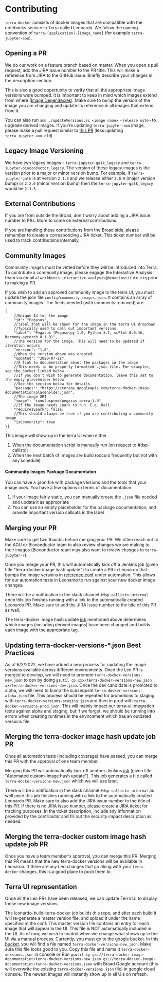 # Contributing

`terra-docker` consists of docker images that are compatible with the notebooks service in Terra called Leonardo. We follow the naming convention of `terra-[application]-[image_name]` (for example `terra-jupyter-aou`).

## Opening a PR

We do our work on a feature branch based on master. When you open a pull request, add the JIRA issue number to the PR title. This will make a reference from JIRA to the GitHub issue. Briefly describe your changes in the description section.

This is also a good opportunity to verify that all the appropriate image versions were bumped. It is important to keep in mind which images extend from where ([Image Dependecies](https://github.com/DataBiosphere/terra-docker#image-dependencies)). Make sure to bump the version of the image you are changing and update its reference in all images that extend from it.

You can also run `amm ./updateVersions.sc <image name> <release note>` to upgrade derived images. If you're updating `terra-jupyter-aou` image, please make a pull request similar to [this PR](https://github.com/DataBiosphere/leonardo/pull/1612) (less updating `terra_jupyter_aou_old`).

## Legacy Image Versioning

We have two legacy images - `terra-jupyter-gatk_legacy` and `terra-jupyter-bioconductor_legacy`. The version of these legacy images is the version prior to a major or minor version bump. For example, if `terra-jupyter-gatk` is at version `2.1.3` and we release either `3.0.0` (major version bump) or `2.2.0` (minor version bump) then the `terra-jupyter-gatk_legacy` would be `2.1.3`.

## External Contributions

If you are from outside the Broad, don't worry about adding a JIRA issue number to PRs. More to come on external contributions.

If you are handling these contributions from the Broad side, please remember to create a corresponding JIRA ticket. This ticket number will be used to track contributions internally.

## Community Images

Community images must be vetted before they will be introduced into Terra.
To contribute a community image, please engage the Interactive Analysis team via email at `workbench-interactive-analysis@broadinstitute.org` prior to making a PR. 

If you wish to add an approved community image to the terra UI, you must update the json file `config/community_images.json`. 
It contains an array of community images. The fields needed (with comments removed) are:

```
{
    //Unique Id for the image
    "id": "Pegasus", 
    //label that will be shown for the image in the terra UI dropdown
    //Typically used to call out important versions
    "label": "Pegasus (Pegasuspy 1.0, Python 3.7, scPlot 0.0.16, harmony-pytorch 0.1.3)",
    //The version for the image. This will need to be updated if iteration occurs
    "version": "1.0",
    //When the version above was created
    "updated": "2020-07-21",
    //A link to documentation about the packages in the image
    //This needs to be properly formatted .json file. For examples, see the bucket linked below
    //If you don't wish to generate documentation, leave this set to the empty placeholder below 
    //See the section below for details
    "packages": "https://storage.googleapis.com/terra-docker-image-documentation/placeholder.json",
    //The image URI
    "image": "cumulusprod/pegasus-terra:1.0",
    //If the image needs spark to run. E.g. Hail.
    "requiresSpark": false,
    //This should always be true if you are contributing a community image
    "isCommunity": true
}]
```

This image will show up in the terra UI when either
1. When the documentation script is manually run (on request to #dsp-callisto)
2. When the next batch of images are build (occurs frequently but not with any schedule)

#### Community Images Package Documentaton

You can have a .json file with package versions and the tools that your image uses. You have a few options in terms of documentation
1. If your image fairly static, you can manually create the `.json` file needed and update it as appropriate
2. You can use an empty placeholder for the package documentation, and provide important version callouts in the label

## Merging your PR

Make sure to get two thumbs before merging your PR. We often reach out to the AOU or Bioconductor team to also review changes we are making to their images (Bioconductor team may also want to review changes to `terra-jupyter-r`).

Once you merge your PR, this will automatically kick off a Jenkins job (given title "terra-docker image hash update") to create a PR in Leonardo that bumps the image versions in [reference.conf](https://github.com/DataBiosphere/leonardo/blob/develop/automation/src/test/resources/reference.conf) under automation. This allows for our automation tests in Leonardo to run against your new docker image changes. 

There will be a notification in the slack channel `#dsp-callisto-internal` once this job finishes running with a link to the automatically created Leonardo PR. Make sure to add the JIRA issue number to the title of this PR as well.

The terra-docker image hash update [job](https://fc-jenkins.dsp-techops.broadinstitute.org/job/swatomation-pipeline/)  mentioned above determines which images (including derived images) have been changed and builds each image with the appropriate tag.

## Updating terra-docker-versions-*.json Best Practices

As of 6/2/2022, we have added a new process for updating the image versions available across different environments. Once the Leo PR is merged to develop, we will need to promote `terra-docker-versions-new.json` to dev by doing `gsutil cp xxx/terra-docker-versions-new.json xx/terra-docker-versions-dev.json`. Once the dev candidate is promoted to alpha, we will need to bump the subsequent `terra-docker-versions-alpha.json` file. This process should be repeated for promotions to staging with `terra-docker-versions-staging.json` and then to prod with `terra-docker-versions-prod.json`. This will mainly impact our terra-ui integration tests against alpha and staging, but if we forget, we should be running into errors when creating runtimes in the environment which has an outdated versions file.

## Merging the terra-docker image hash update job PR

Once all automation tests (including coverage) have passed, you can merge this PR with the approval of one team member.

Merging this PR will automatically kick off another Jenkins [job](https://fc-jenkins.dsp-techops.broadinstitute.org/job/leonardo-dataproc-image/) (given title "Automated custom-image hash update"). This job generates a file called `terra-docker-versions-new.json` which we will use later.

There will be a notification in the slack channel `#dsp-callisto-internal` as well once this job finishes running with a link to the automatically created Leonardo PR. Make sure to also add the JIRA issue number to the title of this PR. If there is no JIRA issue number, please create a JIRA ticket for tracking purposes. In the ticket description, include any information provided by the contributor and fill out the security impact description as needed. 

## Merging the terra-docker custom image hash update job PR

Once you have a team member's approval, you can merge this PR. Merging this PR means that the new terra-docker versions will be available in Leonardo. If there are any Leo changes that go along with your `terra-docker` changes, this is a good place to push them to.

## Terra UI representation

Once all the Leo PRs have been released, we can update Terra UI to display these new image versions.

The leonardo-build-terra-docker job builds this repo, and after each build it will re-generate a master version file, and upload it under the name specified in the conf. This master version file contains an entry for each image that will appear in the UI. This file is NOT automatically included in the UI. As of now, we wish to control when we change what shows up in the UI via a manual process. Currently, you must go to the google bucket. In this [bucket](https://console.cloud.google.com/storage/browser/terra-docker-image-documentation?authuser=1&project=broad-dsp-gcr-public&rapt=AEjHL4NRGpDcVgK-6J704V1iQh_pDdlrm5lR0OylMI3biUiEAQkOvDuqsN9U7tFS3woVdP0KQrT1mpue7Oyk6slJ1fisoxOVVQ), you will find a file named `terra-docker-versions-new.json`. Make sure this file looks good to you. Copy this file and name it `terra-docker-versions.json` in console or Run `gsutil cp gs://terra-docker-image-documentation/terra-docker-versions-new.json gs://terra-docker-image-documentation/terra-docker-versions.json` with Broad Google account (this will overwrite the existing `terra-docker-versions.json` file) in google cloud console. The newest images will instantly show up in all UIs on refresh.
